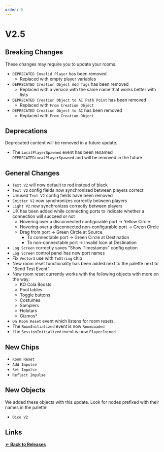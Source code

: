 ```yaml
---
order: 5
---
```


# V2.5

## Breaking Changes

These changes may require you to update your rooms.

* `DEPRECATED Invalid Player` has been removed
    * Replaced with empty player variables
* `DEPRECATED Creation Object Add Tags` has been removed
    * Replaced with a version with the same name that works better with lists
* `DEPRECATED Creation Object to AI Path Point` has been removed
    * Replaced with `From Creation Object`
* `DEPRECATED Creation Object to AI` has been removed
    * Replaced with `From Creation Object`

## Deprecations

Deprecated content will be removed in a future update.

* The `LocalPlayerSpawned` event has been renamed `DEPRECATEDLocalPlayerSpawned` and will be removed in the future

## General Changes

* `Text V2` will now default to red instead of black
* `Text V2` config fields now synchronized between players correct
* Unused `Text V2` config fields have been removed
* `Emitter V2` now synchronizes correctly between players
* `Light V2` now synchronizes correctly between players
* UX has been added while connecting ports to indicate whether a connection will succeed or not
    * Hovering over a disconnected configurable port -> Yellow Circle
    * Hovering over a disconnected non-configurable port -> Green Circle
    * Drag from port -> Green Circle at Source
        * To connectable port -> Green Circle at Destination
        * To non-connectable port -> Invalid Icon at Destination
* `Log Screen` correctly saves "Show Timestamps" config option
* `Log Screen` control panel has new port names
* Fix `Vector3` use with `ToString` chip
* New room reset functionality has been added next to the palette next to "Send Test Event"
* New room reset currently works with the following objects with more on the way:
    * KO Cola Boosts
    * Pool tables
    * Toggle buttons
    * Costumes
    * Samplers
    * Holotars
    * Gizmos*
* `On Room Reset` event which listens for room resets.
* The `RoomInitialized` event is now `RoomLoaded`
* The `SessionInitialized` event is now `PlayerJoined`

## New Chips

* `Room Reset`
* `Add Impulse`
* `Set Impulse`
* `Reflect Impulse`

## New Objects

We added these objects with this update. Look for nodes prefixed with their names in the palette!

* `Dice V2`

## Links

**[<- Back to Releases](../)**
